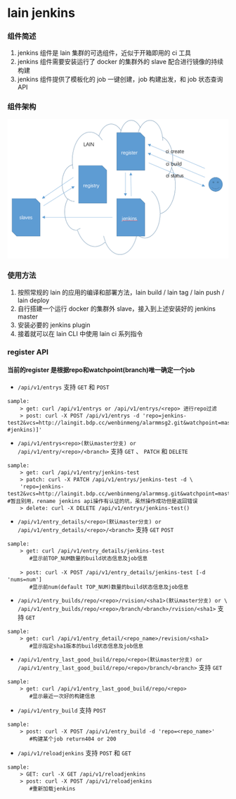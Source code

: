 # lain jenkins

### 组件简述

1. jenkins 组件是 lain 集群的可选组件，近似于开箱即用的 ci 工具
2. jenkins 组件需要安装运行了 docker 的集群外的 slave 配合进行镜像的持续构建
3. jenkins 组件提供了模板化的 job 一键创建，job 构建出发，和 job 状态查询 API

### 组件架构

![Jenkins 组件架构图](img/jenkins/lain-overview-jenkins.png)

### 使用方法

1. 按照常规的 lain 的应用的编译和部署方法，lain build / lain tag / lain push / lain deploy
2. 自行搭建一个运行 docker 的集群外 slave，接入到上述安装好的 jenkins master
3. 安装必要的 jenkins plugin
4. 接着就可以在 lain CLI 中使用 lain ci 系列指令


### register API

#### 当前的register 是根据repo和watchpoint(branch)唯一确定一个job

- `/api/v1/entrys` 支持 `GET` 和 `POST`
```
sample:
	> get: curl /api/v1/entrys or /api/v1/entrys/<repo> 进行repo过滤
	> post: curl -X POST /api/v1/entrys -d 'repo=jenkins-test2&vcs=http://laingit.bdp.cc/wenbinmeng/alarmmsg2.git&watchpoint=master[&slack_channel=xxx(default #jenkins)]'
```

- `/api/v1/entrys<repo>(默认master分支) or /api/v1/entry/<repo>/<branch>` 支持 `GET` 、 `PATCH` 和 `DELETE`
```
sample:
	> get: curl /api/v1/entry/jenkins-test
	> patch: curl -X PATCH /api/v1/entrys/jenkins-test -d \
	'repo=jenkins-test2&vcs=http://laingit.bdp.cc/wenbinmeng/alarmmsg.git&watchpoint=master'  #暂且别用，rename jenkins api操作有认证的坑，虽然操作成功但是返回错误
	> delete: curl -X DELETE /api/v1/entrys/jenkins-test()
```

-  `/api/v1/entry_details/<repo>(默认master分支) or /api/v1/entry_details/<repo>/<branch>` 支持 `GET` `POST`
```
sample:
	> get: curl /api/v1/entry_details/jenkins-test
	   #显示前TOP_NUM数量的build状态信息及job信息

	> post: curl -X POST /api/v1/entry_details/jenkins-test [-d 'nums=num']
	   #显示前num(default TOP_NUM)数量的build状态信息及job信息
```

-  `/api/v1/entry_builds/repo/<repo>/rvision/<sha1>(默认master分支) or \
	/api/v1/entry_builds/repo/<repo>/branch/<branch>/rvision/<sha1>` 支持 `GET`
```
sample:
	> get: curl /api/v1/entry_detail/<repo_name>/revision/<sha1>
	   #显示指定sha1版本的build状态信息及job信息
```

-  `/api/v1/entry_last_good_build/repo/<repo>(默认master分支) or /api/v1/entry_last_good_build/repo/<repo>/branch/<branch>` 支持 `GET`
```
sample:
	> get: curl /api/v1/entry_last_good_build/repo/<repo>
	   #显示最近一次好的构建信息
```

-  `/api/v1/entry_build` 支持 `POST`
```
sample:
	> post: curl -X POST /api/v1/entry_build -d 'repo=<repo_name>'
	   #构建某个job return404 or 200
```

-  `/api/v1/reloadjenkins` 支持 `POST` 和 `GET`
```
sample:
	> GET: curl -X GET /api/v1/reloadjenkins 
	> post: curl -X POST /api/v1/reloadjenkins 
	   #重新加载jenkins
```
